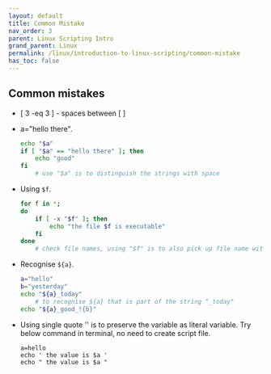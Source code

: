 ```yaml
---
layout: default    
title: Common Mistake
nav_order: 3
parent: Linux Scripting Intro
grand_parent: Linux
permalink: /linux/introduction-to-linux-scripting/common-mistake
has_toc: false
---
```


## Common mistakes 

* [ 3 -eq 3 ] - spaces between [ ]
* a="hello there". 
    ```bash
    echo "$a" 
    if [ "$a" == "hello there" ]; then 
        echo "good"
    fi 
        # use "$a" is to distinguish the strings with space
    ```
* Using `$f`.
    ```bash
    for f in *; 
    do 
        if [ -x "$f" ]; then
            echo "the file $f is executable"
        fi
    done
        # check file names, using "$f" is to also pick up file name with space 
    ```

* Recognise `${a}`.
   
    ```bash
    a="hello"
    b="yesterday"
    echo "${a}_today"
        # to recognise ${a} that is part of the string "_today"
    echo "${a}_good_!{b}"
    ```

* Using single quote '' is to preserve the variable as literal variable. Try below command in terminal, no need to create script file.
   
    ```
    a=hello
    echo ' the value is $a '
    echo " the value is $a "
    ```